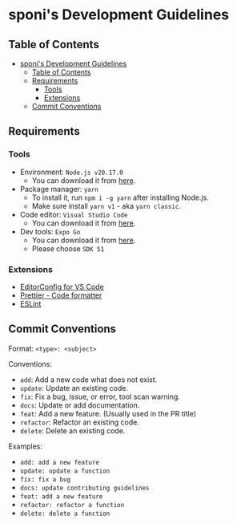 # sponi's Development Guidelines

## Table of Contents

- [sponi's Development Guidelines](#sponis-development-guidelines)
  - [Table of Contents](#table-of-contents)
  - [Requirements](#requirements)
    - [Tools](#tools)
    - [Extensions](#extensions)
  - [Commit Conventions](#commit-conventions)

## Requirements

### Tools

- Environment: `Node.js v20.17.0`
  - You can download it from [here](https://nodejs.org/en/download/).
- Package manager: `yarn`
  - To install it, run `npm i -g yarn` after installing Node.js.
  - Make sure install `yarn v1` - aka `yarn classic`.
- Code editor: `Visual Studio Code`
  - You can download it from [here](https://code.visualstudio.com/).
- Dev tools: `Expo Go`
  - You can download it from [here](https://expo.dev/go).
  - Please choose `SDK 51`

### Extensions

- [EditorConfig for VS Code](https://marketplace.visualstudio.com/items?itemName=EditorConfig.EditorConfig)
- [Prettier - Code formatter](https://marketplace.visualstudio.com/items?itemName=esbenp.prettier-vscode)
- [ESLint](https://marketplace.visualstudio.com/items?itemName=dbaeumer.vscode-eslint)

## Commit Conventions

Format: `<type>: <subject>`

Conventions:

- `add`: Add a new code what does not exist.
- `update`: Update an existing code.
- `fix`: Fix a bug, issue, or error, tool scan warning.
- `docs`: Update or add documentation.
- `feat`: Add a new feature. (Usually used in the PR title)
- `refactor`: Refactor an existing code.
- `delete`: Delete an existing code.

Examples:

- `add: add a new feature`
- `update: update a function`
- `fix: fix a bug`
- `docs: update contributing guidelines`
- `feat: add a new feature`
- `refactor: refactor a function`
- `delete: delete a function`

